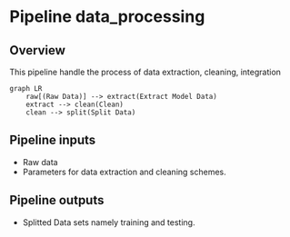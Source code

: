 # Pipeline data_processing

## Overview

This pipeline handle the process of data extraction, cleaning, integration

```mermaid
graph LR
    raw[(Raw Data)] --> extract(Extract Model Data)
    extract --> clean(Clean)
    clean --> split(Split Data)
```

## Pipeline inputs
* Raw data
* Parameters for data extraction and cleaning schemes.

## Pipeline outputs
*  Splitted Data sets namely training and testing.
